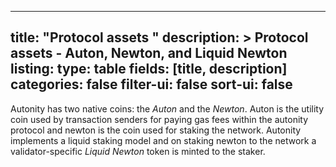 
---
title: "Protocol assets "
description: >
  Protocol assets - Auton, Newton, and Liquid Newton
listing:
  type: table
  fields: [title, description]
  categories: false
  filter-ui: false
  sort-ui: false
---

Autonity has two native coins: the _Auton_ and the _Newton_. Auton is the utility coin used by transaction senders for paying gas fees within the autonity protocol and newton is the coin used for staking the network. Autonity implements a liquid staking model and on staking newton to the network a validator-specific _Liquid Newton_ token is minted to the staker.
